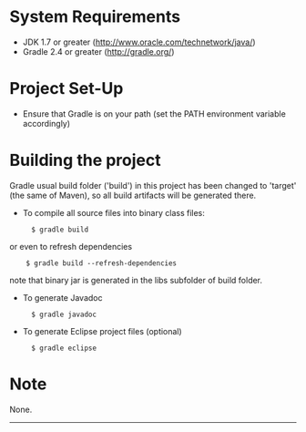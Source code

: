 System Requirements
===================

* JDK 1.7 or greater (http://www.oracle.com/technetwork/java/)
* Gradle 2.4 or greater (http://gradle.org/)

Project Set-Up
==============

* Ensure that Gradle is on your path (set the PATH environment variable accordingly)


Building the project
====================

Gradle usual build folder ('build') in this project has been changed to 'target' (the same of Maven), 
so all build artifacts will be generated there.

* To compile all source files into binary class files:

		$ gradle build

or even to refresh dependencies

		$ gradle build --refresh-dependencies

note that binary jar is generated in the libs subfolder of build folder.

* To generate Javadoc

		$ gradle javadoc

* To generate Eclipse project files (optional)

		$ gradle eclipse


Note
====

None.


---
